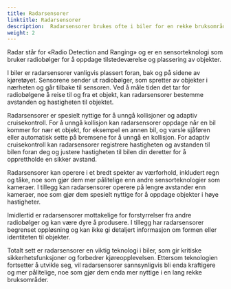 ```yaml
---
title: Radarsensorer
linktitle: Radarsensorer
description:  Radarsensorer brukes ofte i biler for en rekke bruksområder, inkludert kollisjonsunngåelse, adaptiv cruisekontroll og blindsonedeteksjon.
weight: 2
---
```

<!-- markdownlint-disable MD033 -->
Radar står for «Radio Detection and Ranging» og er en sensorteknologi som bruker radiobølger for å oppdage tilstedeværelse og plassering av objekter.

I biler er radarsensorer vanligvis plassert foran, bak og på sidene av kjøretøyet. Sensorene sender ut radiobølger, som spretter av objekter i nærheten og går tilbake til sensoren. Ved å måle tiden det tar for radiobølgene å reise til og fra et objekt, kan radarsensorer bestemme avstanden og hastigheten til objektet.

Radarsensorer er spesielt nyttige for å unngå kollisjoner og adaptiv cruisekontroll. For å unngå kollisjon kan radarsensorer oppdage når en bil kommer for nær et objekt, for eksempel en annen bil, og varsle sjåføren eller automatisk sette på bremsene for å unngå en kollisjon. For adaptiv cruisekontroll kan radarsensorer registrere hastigheten og avstanden til bilen foran deg og justere hastigheten til bilen din deretter for å opprettholde en sikker avstand.

Radarsensorer kan operere i et bredt spekter av værforhold, inkludert regn og tåke, noe som gjør dem mer pålitelige enn andre sensorteknologier som kameraer. I tillegg kan radarsensorer operere på lengre avstander enn kameraer, noe som gjør dem spesielt nyttige for å oppdage objekter i høye hastigheter.

Imidlertid er radarsensorer mottakelige for forstyrrelser fra andre radiobølger og kan være dyre å produsere. I tillegg har radarsensorer begrenset oppløsning og kan ikke gi detaljert informasjon om formen eller identiteten til objekter.

Totalt sett er radarsensorer en viktig teknologi i biler, som gir kritiske sikkerhetsfunksjoner og forbedrer kjøreopplevelsen. Ettersom teknologien fortsetter å utvikle seg, vil radarsensorer sannsynligvis bli enda kraftigere og mer pålitelige, noe som gjør dem enda mer nyttige i en lang rekke bruksområder.